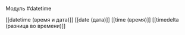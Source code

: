 Модуль #datetime

[[datetime (время и дата)]]
[[date (дата)]]
[[time (время)]]
[[timedelta (разница во времени)]]